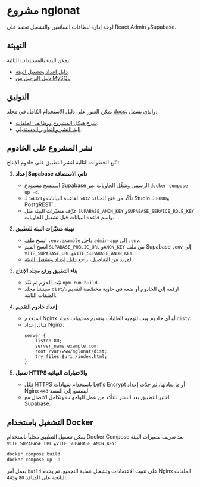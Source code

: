 # مشروع nglonat

لوحة إدارة لبطاقات السائقين والتشغيل تعتمد على React Admin وSupabase.

## التهيئة
يمكن البدء بالمستندات التالية:
- [دليل إعداد وتشغيل البيئة](docs/environment_setup.md)
- [دليل الترحيل من MySQL](docs/migration_from_mysql.md)

## التوثيق
يمكن العثور على دليل الاستخدام الكامل في مجلد [docs](./docs)، والذي يشمل:
- [شرح هيكل المشروع ووظائف الملفات](docs/project_structure.md).
- [آلية النشر والتطوير المستقبلي](docs/deployment_and_future_updates.md).

## نشر المشروع على الخادوم

اتّبع الخطوات التالية لنشر التطبيق على خادوم الإنتاج:

1. **إعداد Supabase ذاتي الاستضافة**
   - استنسخ مستودع Supabase الرسمي وشغِّل الحاويات عبر `docker compose up -d`.
   - تأكّد من فتح المنافذ `5432` لقاعدة البيانات و`54321` لـ Studio و`8000` لـ PostgREST`.
   - عرِّف متغيّرات البيئة مثل `SUPABASE_ANON_KEY` و`SUPABASE_SERVICE_ROLE_KEY` واسم قاعدة البيانات قبل تشغيل الحاويات.

2. **تهيئة متغيّرات البيئة للتطبيق**
   - انسخ ملف `.env.example` داخل `admin-app` إلى `.env`.
   - انسخ القيم `SUPABASE_PUBLIC_URL` و`ANON_KEY` من ملف Supabase `.env` إلى `VITE_SUPABASE_URL` و`VITE_SUPABASE_ANON_KEY`.
   - لمزيد من التفاصيل، راجع [دليل إعداد وتشغيل البيئة](docs/environment_setup.md).

3. **بناء التطبيق ورفع مجلد الإنتاج**
   - ثبّت الحزم ثم نفّذ `npm run build`.
   - سينشأ مجلد `dist/`، ارفعه إلى الخادوم أو ضعه في حاوية مخصّصة لتقديم الملفات الثابتة.

4. **إعداد خادوم التقديم**
   - استخدم Nginx أو أي خادوم ويب لتوجيه الطلبات وتقديم محتويات مجلد `dist/`.
   - مثال إعداد Nginx:
     ```
     server {
         listen 80;
         server_name example.com;
         root /var/www/nglonat/dist;
         try_files $uri /index.html;
     }
     ```

5. **تفعيل HTTPS والاختبارات النهائية**
   - فعّل HTTPS باستخدام شهادات Let's Encrypt أو ما يعادلها، ثم حدّث إعداد Nginx ليستمع إلى المنفذ `443`.
   - اختبر التطبيق بعد النشر للتأكد من عمل الواجهات وتكامل الاتصال مع Supabase.


## التشغيل باستخدام Docker

يمكن تشغيل التطبيق محلياً باستخدام Docker Compose بعد تعريف متغيرات البيئة `VITE_SUPABASE_URL` و`VITE_SUPABASE_ANON_KEY`:

```bash
docker compose build
docker compose up -d
```

يعمل أمر `build` على تثبيت الاعتمادات وتشغيل عملية التجميع، ثم يخدم Nginx الملفات الناتجة على المنافذ `80` و`443`.
